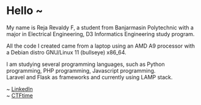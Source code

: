 # Hello ~

My name is Reja Revaldy F, a student from Banjarmasin Polytechnic with a major in Electrical Engineering, D3 Informatics Engineering study program.<br>

All the code I created came from a laptop using an AMD A9 processor with a Debian distro GNU/Linux 11 (bullseye) x86_64.<br>

I am studying several programming languages, such as Python programming, PHP programming, Javascript programming. <br>
Laravel and Flask as frameworks and currently using LAMP stack.<br>

~ <a href="https://www.linkedin.com/in/rejarevaldyf/">LinkedIn</a><br>~ <a href="https://ctftime.org/user/144026">CTFtime</a>

